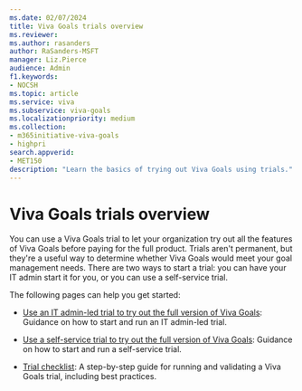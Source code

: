 ```yaml
---
ms.date: 02/07/2024
title: Viva Goals trials overview
ms.reviewer: 
ms.author: rasanders
author: RaSanders-MSFT
manager: Liz.Pierce
audience: Admin
f1.keywords:
- NOCSH
ms.topic: article
ms.service: viva
ms.subservice: viva-goals
ms.localizationpriority: medium
ms.collection:  
- m365initiative-viva-goals
- highpri  
search.appverid:
- MET150
description: "Learn the basics of trying out Viva Goals using trials."
---
```


# Viva Goals trials overview

You can use a Viva Goals trial to let your organization try out all the features of Viva Goals before paying for the full product. Trials aren't permanent, but they're a useful way to determine whether Viva Goals would meet your goal management needs. There are two ways to start a trial: you can have your IT admin start it for you, or you can use a self-service trial.

The following pages can help you get started:

- [Use an IT admin-led trial to try out the full version of Viva Goals](it-admin-trials.md): Guidance on how to start and run an IT admin-led trial.

- [Use a self-service trial to try out the full version of Viva Goals](self-service-trials.md): Guidance on how to start and run a self-service trial.

- [Trial checklist](trials-checklist.md): A step-by-step guide for running and validating a Viva Goals trial, including best practices.
